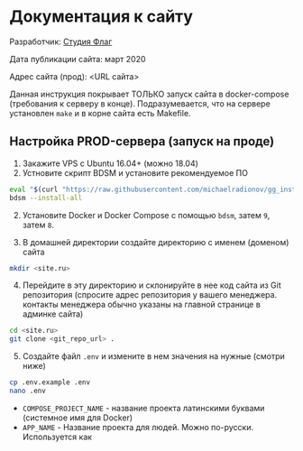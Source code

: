 # Документация к сайту

Разработчик: [Студия Флаг](https://flagstudio.ru)

Дата публикации сайта: март 2020

Адрес сайта (прод): <URL сайта>

Данная инструкция покрывает ТОЛЬКО запуск сайта в docker-compose (требования к серверу в конце). Подразумевается, что на сервере установлен `make` и в корне сайта есть Makefile.

## Настройка PROD-сервера (запуск на проде)

1. Закажите VPS с Ubuntu 16.04+ (можно 18.04)
2. Устновите скрипт BDSM и установите рекомендуемое ПО

```bash
eval "$(curl "https://raw.githubusercontent.com/michaelradionov/gg_installer/master/gg_installer.sh")" && gg_installer bdsm
bdsm --install-all
```

2. Установите Docker и Docker Compose с помощью `bdsm`, затем `9`, затем `8`.

3. В домашней директории создайте директорию с именем (доменом) сайта

```bash
mkdir <site.ru>
```

4. Перейдите в эту директорию и склонируйте в нее код сайта из Git репозитория (спросите адрес репозитория у вашего менеджера. контакты менеджера обычно указаны на главной странице в админке сайта)

```bash
cd <site.ru>
git clone <git_repo_url> .
```

5. Создайте файл `.env` и измените в нем значения на нужные (смотри ниже)

```bash
cp .env.example .env
nano .env
```

- `COMPOSE_PROJECT_NAME` - название проекта латинскими буквами (системное имя для Docker)
- `APP_NAME` - Название проекта для людей. Можно по-русски. Используется как <title/> по умолчанию и еще в паре мест для админа.
- `APP_URL` - домен сайта с https://
- `APP_URL_PROD` - домен сайта без https://
- `DB_CONNECTION` - `pgsql` или `mysql`
- `DB_HOST` - `mysql` или `postgres`. Если запускаете без докера, то `localhost`
- `DB_DATABASE` - название проекта латинскими буквами
- `DB_USERNAME` - название проекта латинскими буквами
- `DB_PASSWORD` — сложный набор случайных символов. если вы установили BDSM, то выполните `genpass`

6. Выполните `make start-prod` и ждите. В какой-то момент установщик попросит доступы к Nova. Запросите их у вашего менеджера или удалите строку `"laravel/nova": "~1.0",` из `composer.json`

```bash
make start-prod
```
или, если у вас устаревший Makefile или не установлен make
```bash
docker-compose up -d caddy postgres php-worker
docker-compose exec workspace composer install --no-dev -q
docker-compose exec workspace php artisan key:generate
docker-compose exec workspace php artisan storage:link
docker-compose exec workspace php artisan config:cache
docker-compose exec workspace php artisan route:cache
docker-compose exec workspace npm i
docker-compose exec workspace npm run prod
chmod -R 777 bootstrap/ storage/
```

7. На этом шаге сайт уже должен кое-как запуститься
8. Залейте бэкап БД. BDSM поможет вам с импортом/экспортом БД, поиском с заменой домена и тд.
9. Залейте содержимое загруженные медиаматериалы с помощью scp. Например, из корневой директории сайта на локале или тестовой площадке.

```bash
scp -r storage root@<server_ip>:<site_dir>/
```
10. Отредактируйте `.env` еще раз
- `APP_ENV=production`
- `APP_DEBUG=false`
12. Настройте DNS. Обычно для нормальной работы сайта нужна запись типа A с именем "@" (и заодно вторая с именем "www") и значением равным IP вашего VPS-сервера.
11. Перезапустите Caddy, чтобы заработал https. Все должно заработать автоматически, если сервис Let's encrypt сможет получить доступ к  вашему сайту. То есть DNS уже должны быть настроены. Имейте ввиду, количество попыток получения сертификата ограничено.

```bash
dc caddy restart
```
или, если у вас устаревший Makefile или не установлен make
```bash
	git stash
	git fetch origin master
	git checkout master
	git reset --hard origin/master
	docker-compose exec workspace composer install --no-dev -q
	docker-compose exec workspace php artisan migrate --force --quiet
	docker-compose exec workspace php artisan view:clear
	docker-compose exec workspace php artisan config:cache
	docker-compose exec workspace php artisan route:cache
	docker-compose exec workspace npm run prod
	chmod -R 777 bootstrap/ storage/
```

## Обновление прода (подтянуть изменения)

Для этого действия у вас должен быть подключен  и доступен внешний git репозиторий с именем origin

```bash
make update-prod
```

## Работа с Docker

Эта дока не то чтобы сделает из вас Docker-гуру, но вы сможете что то поправить на проде без Миши. Большая часть ваших действий - это либо изменить конфиг, закоммитить и что то ребутнуть на проде, либо поменять настройки в `.env` и тоже как то ребутнуть что нибудь.

Мы используем Docker Compose. Это означает, что в файле `docker-compose.yml` определяются службы приложения. Службами являются:
- **caddy** - веб сервер (вместо nginx)
- **php-fpm** - пыха
- **workspace** — здесь у нас composer, node, cron
- **php-worker** - воркер, необходимый для работы очередей
- **mysql** - угадайте
- **postgress** - угадайте

Каждая службы может иметь один или несколько контенеров, связанных через переменные окружения, порты и вольюмы. При использовании Docker Compose (DC) вы можете оперировать как службами, так и контейнерами. Службами удобнее.

Сокращенные команды для Docker (устанавливаются с помощью [BDSM](https://github.com/michaelradionov/bdsm))

- `dc` = `docker-compose`
- `dew` = `docker-compose exec workspace`
- `dewpa` = `docker-compose exec workspace php artisan`
- `dewmfs` = `docker-compose exec workspace php artisan migrate:fresh --seed`

### Просмотр

```bash
dc ps # выводит список контейнеров для данного проекта (надо выполнять в директории проекта, где docker-compose.yml)
dps # выводит список всех запущенных в системе контейнеров (полезно, чтобы узнать, какой проект запущен на сервере или чекнуть контейнеры, не переходя в директорию проекта)
dc logs -f --tail=1000 # выводит логи всех служб
dc logs -f --tail=1000 php-fpm # выводит логи службы php-fpm
```

### Выполнение команд в контейнерах

```bash
dc exec php-fpm bash # войти в контенер службы php-fpm
dc exec mysql mysql -u<user> -p<password> # войти в контенер mysql и сразу войти в консоль mysql, например, на локале: dc exec mysql mysql -uroot -psecret
dew npm i # выполнение npm i в контейнере workspace
dew bash # войти в контенер в интерактивном режиме (Bash)
```

### Запуск проекта

При запуске проекта можно не указывать все необходимые службы, так как они опираются друг на друга. Службы **workspace** и **php-fpm** поднимутся автоматически при выполнении команды

```bash
dc up -d caddy mysql
```

Службу php-worker на момент написания доки надо указывать отдельно.

### Перезапуск контейнеров (для применения изменений в конфигах)

Тут все довольно интересно. Некоторые конфиги прокинуты в контейнеры через вольюмы, некоторые прокидываются при билде контейнера. Поэтому иногда изменения в конфигах применяются после перезапуска контейнера, иногда после пересборки, а ногда после обоих действий. Пока давайте будем рассматривать общий случай с пересборкой и рестартом.

```bash
dc up --build --no-deps --force-recreate -d caddy # билдит и поднимает контейнер службы caddy, но не рестартит его. и не трогает зависимые контейнеры
dc restart caddy # рестартит php-fpm
```

В общем случае этих двух команд должно хватить для применения конфигов.

### Конфиги

```bash
.env # единственный конфиг не под Git'ом, поэтому м нем хранятся все настройки сайта и докера
docker/php-fpm/xlaravel.pool.conf # php-fpm
docker/php-fpm/php7.2.ini # php
docker/caddy/caddy/conf/Caddyfile_production # Caddy продакшен
docker/mysql/my.cnf # mysql
docker/php-worker/supervisord.d/pullkins.conf # supervisor (хз почему называется pullkins в старых проектах, в сборке исправил на laraflag)
docker/workspace/crontab/laradock # cron (тоже в сборке уже laraflag)
```


### Чистка

Очень много места могут занимать неиспользуемые образы. Немного места могу занимать убитые контейнеры. Давайте удалим их все.

```bash
docker image prune
docker container prune
```



## Требования к серверу

### Программное обеспечение

- Ubuntu 16.04+
- Доступ по SSH с правами root

### Ресурсы

- RAM 2+ Гб
- CPU 1+ core 2+ Ггц
- Дисковое пространство 20+ Гб

### Сторонние сервисы

- Сервис отправки почты: Mailgun, SMTP или другие

## Требования к клиенту (средствам просмотра)

Сайт должен корректно отображаться в браузерах
- Google Chrome 69+
- Mozilla Firefox 62+
- Microsoft Edge 41+
- Opera 60.0+
- Яндекс.Браузер 18+
Сайт должен корректно работать как на устройствах с широкоэкранным монитором, так и на мобильных устройствах и планшетах с разрешением не ниже 1136 x 640 пикселей.
Сайт должен корректно отображаться при просмотре в масштабе 100%, другие масштабы на усмотрение Исполнителя.
Исполнитель не гарантирует валидность HTML и CSS.
